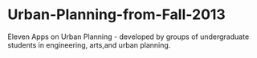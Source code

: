 Urban-Planning-from-Fall-2013
=============================

Eleven Apps on Urban Planning - developed by groups of undergraduate students in engineering, arts,and urban planning. 
